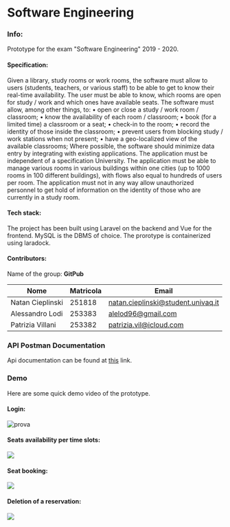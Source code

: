 # Software Engineering

### Info:
Prototype for the exam "Software Engineering" 2019 - 2020. 
#### Specification:
Given a library, study rooms or work rooms, the software must allow
to users (students, teachers, or various staff) to be able to get to know their
real-time availability. The user must be able to know, which
rooms are open for study / work and which ones have available seats.
The software must allow, among other things, to:
• open or close a study / work room / classroom;
• know the availability of each room / classroom;
• book (for a limited time) a classroom or a seat;
• check-in to the room;
• record the identity of those inside the classroom;
• prevent users from blocking study / work stations when not
present;
• have a geo-localized view of the available classrooms;
Where possible, the software should minimize data entry by integrating with
existing applications. The application must be independent of a specification
University.
The application must be able to manage various rooms in various buildings within one
cities (up to 1000 rooms in 100 different buildings), with flows also equal to
hundreds of users per room. The application must not in any way
allow unauthorized personnel to get hold of information
on the identity of those who are currently in a study room.
#### Tech stack:
The project has been built using Laravel on the backend and Vue for the frontend. MySQL is the DBMS of choice. The prorotype is containerized using laradock.
#### Contributors:
Name of the group: **GitPub**

| Nome             | Matricola | Email                              |
| ---------------- | --------- | ---------------------------------- |
| Natan Cieplinski | 251818    | natan.cieplinski@student.univaq.it |
| Alessandro Lodi  | 253383    | alelod96@gmail.com                 |
| Patrizia Villani | 253382    | patrizia.vil@icloud.com            |


### API Postman Documentation

Api documentation can be found at [this](https://documenter.getpostman.com/view/5342440/SWTD8x88?version=latest) link.


### Demo

Here are some quick demo video of the prototype.

#### Login:

![prova](https://media.giphy.com/media/J4CK3AkbdfPi0S4vHY/source.gif)

#### Seats availability per time slots:

![](https://media.giphy.com/media/Xfy82LB9IPNaioSMJQ/source.gif)

#### Seat booking:

![](https://media.giphy.com/media/XyJVElSxeruTcrUH2z/source.gif)

#### Deletion of a reservation:

![](https://media.giphy.com/media/ehJVt0QQ1KJ1s531hz/source.gif)

